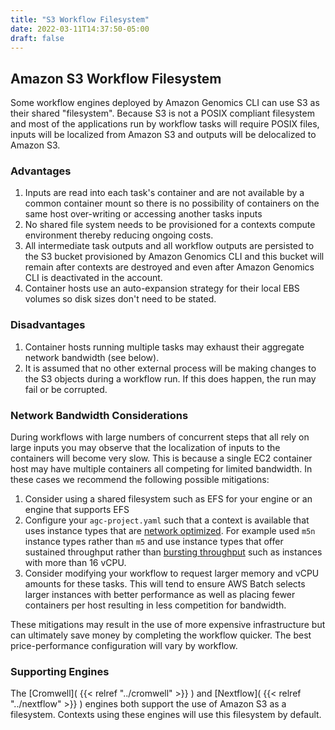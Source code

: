 ```yaml
---
title: "S3 Workflow Filesystem"
date: 2022-03-11T14:37:50-05:00
draft: false
---
```


## Amazon S3 Workflow Filesystem

Some workflow engines deployed by Amazon Genomics CLI can use S3 as their shared "filesystem". Because S3 is not a POSIX
compliant filesystem and most of the applications run by workflow tasks will require POSIX files, inputs will be localized
from Amazon S3 and outputs will be delocalized to Amazon S3.

### Advantages

1. Inputs are read into each task's container and are not available by a common container mount so there is no possibility of containers on the same host over-writing or accessing another tasks inputs
2. No shared file system needs to be provisioned for a contexts compute environment thereby reducing ongoing costs.
3. All intermediate task outputs and all workflow outputs are persisted to the S3 bucket provisioned by Amazon Genomics CLI and this bucket will remain after contexts are destroyed and even after Amazon Genomics CLI is deactivated in the account.
4. Container hosts use an auto-expansion strategy for their local EBS volumes so disk sizes don't need to be stated.

### Disadvantages

1. Container hosts running multiple tasks may exhaust their aggregate network bandwidth (see below).
2. It is assumed that no other external process will be making changes to the S3 objects during a workflow run. If this does happen, the run may fail or be corrupted.

### Network Bandwidth Considerations

During workflows with large numbers of concurrent steps that all rely on large inputs you may observe that the localization
of inputs to the containers will become very slow. This is because a single EC2 container host may have multiple containers
all competing for limited bandwidth. In these cases we recommend the following possible mitigations:

1. Consider using a shared filesystem such as EFS for your engine or an engine that supports EFS
2. Configure your `agc-project.yaml` such that a context is available that uses instance types that are [network optimized](https://docs.aws.amazon.com/AWSEC2/latest/UserGuide/general-purpose-instances.html#general-purpose-network-performance). 
For example used `m5n` instance types rather than `m5` and use instance types that offer sustained throughput rather than 
[bursting throughput](https://docs.aws.amazon.com/AWSEC2/latest/UserGuide/general-purpose-instances.html#general-purpose-network-performance) such as instances with more than 16 vCPU.
3. Consider modifying your workflow to request larger memory and vCPU amounts for these tasks. This will tend to ensure 
AWS Batch selects larger instances with better performance as well as placing fewer containers per host resulting in less competition for bandwidth.

These mitigations may result in the use of more expensive infrastructure but can ultimately save money by completing
the workflow quicker. The best price-performance configuration will vary by workflow.

### Supporting Engines

The [Cromwell]( {{< relref "../cromwell" >}} ) and [Nextflow]( {{< relref "../nextflow" >}} ) engines both support the use of Amazon S3 as a filesystem.
Contexts using these engines will use this filesystem by default.